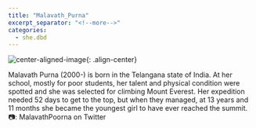 ```yaml
---
title: "Malavath_Purna"
excerpt_separator: "<!--more-->"
categories:
  - she.dbd
---
```



![center-aligned-image](https://cdn.pixabay.com/photo/2020/10/26/16/56/man-5687861_1280.png){: .align-center}

Malavath Purna (2000-) is born in the Telangana state of India. At her school, mostly for poor students, her talent and physical condition were spotted and she was selected for climbing Mount Everest. Her expedition needed 52 days to get to the top, but when they managed, at 13 years and 11 months she became the youngest girl to have ever reached the summit.⁠
⁠
📷: MalavathPoorna on Twitter⁠
